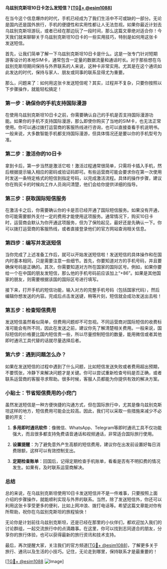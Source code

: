 **乌兹别克斯坦10日卡怎么发短信？[[TG💪+ @esim1088](https://t.me/s/esim1088)]**

在当今这个信息爆炸的时代，手机已经成为了我们生活中不可或缺的一部分。无论是国内还是国外旅行，手机的便捷性和实用性都让人无法忽视。如果你最近计划去乌兹别克斯坦游玩，或者已经在那边玩了一段时间，那么这篇文章绝对适合你！今天我们就来聊聊关于乌兹别克斯坦10日卡的一些实用技巧，特别是如何用这张卡发送短信。

首先，让我们简单了解一下乌兹别克斯坦10日卡是什么。这是一张专门针对短期游客设计的本地SIM卡，通常包含一定量的数据流量和通话时长。对于那些想在乌兹别克斯坦期间保持与外界联系的人来说，这种卡非常实用。尤其是在这个通讯如此发达的时代，保持与家人、朋友或同事的联系显得尤为重要。

那么，问题来了：如何用这张卡发送短信呢？其实，过程并不复杂，只要你按照以下步骤操作，就能轻松搞定！

### **第一步：确保你的手机支持国际漫游**

在使用乌兹别克斯坦10日卡之前，你需要确认自己的手机是否支持国际漫游功能。如果你的手机不支持国际漫游，那么即使你购买了当地的SIM卡，也无法正常使用。你可以通过拨打运营商的客服热线进行咨询，也可以直接查看手机说明书。一般来说，大多数智能手机都支持国际漫游，但具体情况还是要以你的手机型号为准。

### **第二步：激活你的10日卡**

拿到卡后，第一步当然是激活它啦！激活过程通常很简单，只需将卡插入手机，然后根据提示输入相应的密码或验证码即可。有些运营商可能会要求你在第一次使用时发送一条特定格式的短信到指定号码，以完成激活流程。具体的操作步骤，建议你在购买卡的时候向工作人员询问清楚，他们会给你提供详细的指导。

### **第三步：获取国际短信服务**

在激活卡之后，你需要确认你的卡是否已经开通了国际短信服务。如果没有开通，你可能需要额外支付一定的费用才能使用这项服务。通常情况下，购买10日卡时，运营商会默认为你开通这项服务，但为了保险起见，最好还是先确认一下。你可以拨打运营商的客服热线，或者直接登录他们的官方网站查询相关信息。

### **第四步：编写并发送短信**

当你完成了上述准备工作后，就可以开始发送短信啦！发送短信的具体操作和在国内时基本相同，只是需要注意一些细节。首先，你要知道对方的手机号码，并且要确保号码是正确的。其次，你需要知道对方所在国家的国际区号。例如，如果你要给一个在中国的朋友发短信，那么他的手机号码前应该加上“+86”。如果是其他国家的朋友，则需要根据该国的国际区号进行填写。

接下来，打开手机的短信功能，输入对方的完整手机号码（包括国家代码），然后编辑你想发送的内容。完成后点击发送键，稍等片刻，短信就会成功发送出去啦！

### **第五步：检查短信费用**

发送短信虽然看似简单，但费用问题却不可忽视。不同运营商对国际短信的收费标准可能会有所不同，因此在发送之前，建议你先了解清楚相关费用。一般来说，国际短信的价格要比国内短信贵一些，所以尽量控制短信的数量，能用微信或者其他即时通讯工具代替的话就尽量选择后者。

### **第六步：遇到问题怎么办？**

如果在发送短信的过程中遇到了什么问题，比如短信发送失败或者费用超出预期，不要慌张，冷静下来解决问题才是关键。你可以尝试重新检查号码是否正确，或者联系运营商的客服寻求帮助。很多时候，客服人员都能为你提供有效的解决方案。

### **小贴士：节省短信费用的小窍门**

虽然发送短信是一种方便快捷的沟通方式，但在国际旅行中，尤其是像乌兹别克斯坦这样的地方，短信费用可能会比较高。因此，我们可以采取一些措施来减少不必要的开支：

1. **多用即时通讯软件**：像微信、WhatsApp、Telegram等即时通讯工具不仅功能强大，而且很多都支持免费语音通话和视频通话，非常适合国际旅行使用。
   
2. **设置提醒**：为了避免意外产生高额的短信费用，建议你在出发前设置好每日消费限额，这样可以有效控制支出。

3. **定期检查账单**：回国后，记得定期检查手机账单，看看是否有不明扣费的情况发生。如果有，及时联系运营商解决。

### **总结**

总的来说，在乌兹别克斯坦使用10日卡发送短信并不是一件难事，只要按照上面介绍的步骤操作，就能顺利实现与外界的联系。当然，除了发送短信外，你还可以利用这张卡享受更多的便利，比如上网冲浪、拨打电话等。希望这篇文章能对你有所帮助，祝你在乌兹别克斯坦的旅程愉快！

无论你是计划前往乌兹别克斯坦，还是已经在那里的小伙伴们，都欢迎加入我们的讨论群组，一起交流旅行中的点滴趣事。在这里，你可以找到志同道合的朋友，分享你的旅行体验，也可以获得最新的旅行资讯和技术支持。

最后，再次提醒大家，关注我们的官方频道[[TG💪+ @esim1088](https://t.me/s/esim1088)]，了解更多关于旅行、通讯以及生活的小技巧。记住，无论走到哪里，保持联系才是最重要的！

[[TG💪+ @esim1088](https://t.me/s/esim1088) ![Image](https://i.postimg.cc/4NQfJmqS/Snipaste-2025-05-13-00-14-12.png)]